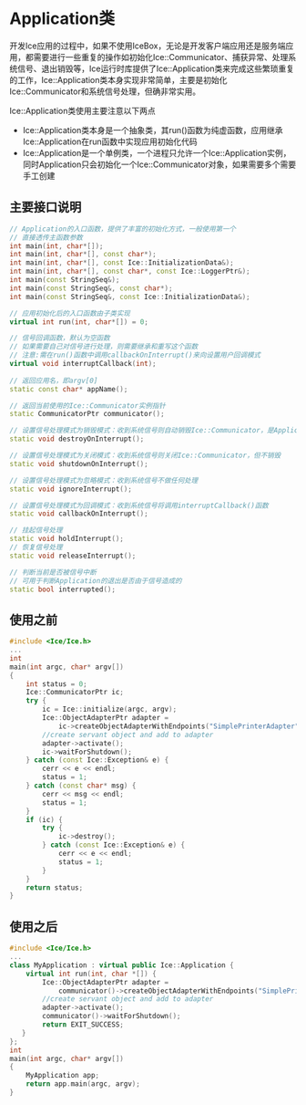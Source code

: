 # Application类

开发Ice应用的过程中，如果不使用IceBox，无论是开发客户端应用还是服务端应用，都需要进行一些重复的操作如初始化Ice::Communicator、捕获异常、处理系统信号、退出销毁等，Ice运行时库提供了Ice::Application类来完成这些繁琐重复的工作，Ice::Application类本身实现非常简单，主要是初始化Ice::Communicator和系统信号处理，但确非常实用。

Ice::Application类使用主要注意以下两点  

- Ice::Application类本身是一个抽象类，其run()函数为纯虚函数，应用继承Ice::Application在run函数中实现应用初始化代码
- Ice::Application是一个单例类，一个进程只允许一个Ice::Application实例，同时Application只会初始化一个Ice::Communicator对象，如果需要多个需要手工创建

## 主要接口说明

````c++
// Application的入口函数，提供了丰富的初始化方式，一般使用第一个
// 直接透传主函数参数
int main(int, char*[]);
int main(int, char*[], const char*);
int main(int, char*[], const Ice::InitializationData&);
int main(int, char*[], const char*, const Ice::LoggerPtr&);
int main(const StringSeq&);
int main(const StringSeq&, const char*);
int main(const StringSeq&, const Ice::InitializationData&);

// 应用初始化后的入口函数由子类实现
virtual int run(int, char*[]) = 0;

// 信号回调函数，默认为空函数
// 如果需要自己对信号进行处理，则需要继承和重写这个函数
// 注意:需在run()函数中调用callbackOnInterrupt()来向设置用户回调模式
virtual void interruptCallback(int);
 
// 返回应用名，即argv[0]
static const char* appName();

// 返回当前使用的Ice::Communicator实例指针
static CommunicatorPtr communicator();

// 设置信号处理模式为销毁模式：收到系统信号则自动销毁Ice::Communicator，是Application默认的模式
static void destroyOnInterrupt();

// 设置信号处理模式为关闭模式：收到系统信号则关闭Ice::Communicator，但不销毁
static void shutdownOnInterrupt();

// 设置信号处理模式为忽略模式：收到系统信号不做任何处理
static void ignoreInterrupt();

// 设置信号处理模式为回调模式：收到系统信号将调用interruptCallback()函数
static void callbackOnInterrupt();

// 挂起信号处理
static void holdInterrupt();
// 恢复信号处理
static void releaseInterrupt();

// 判断当前是否被信号中断
// 可用于判断Application的退出是否由于信号造成的
static bool interrupted();
````

## 使用之前

````c++
#include <Ice/Ice.h>
...
int
main(int argc, char* argv[])
{
    int status = 0;
    Ice::CommunicatorPtr ic;
    try {
        ic = Ice::initialize(argc, argv);
        Ice::ObjectAdapterPtr adapter =
            ic->createObjectAdapterWithEndpoints("SimplePrinterAdapter", "default -p 10000");
        //create servant object and add to adapter
        adapter->activate();
        ic->waitForShutdown();
    } catch (const Ice::Exception& e) {
        cerr << e << endl;
        status = 1;
    } catch (const char* msg) {
        cerr << msg << endl;
        status = 1;
    }
    if (ic) {
        try {
            ic->destroy();
        } catch (const Ice::Exception& e) {
            cerr << e << endl;
            status = 1;
        }
    }
    return status;
}
````
## 使用之后

````C++
#include <Ice/Ice.h>
...
class MyApplication : virtual public Ice::Application {
	virtual int run(int, char *[]) {
		Ice::ObjectAdapterPtr adapter =
            communicator()->createObjectAdapterWithEndpoints("SimplePrinterAdapter", "default -p 10000");
        //create servant object and add to adapter
        adapter->activate();
        communicator()->waitForShutdown();
        return EXIT_SUCCESS;
   }
};
int
main(int argc, char* argv[])
{
    MyApplication app;
    return app.main(argc, argv);
}
````